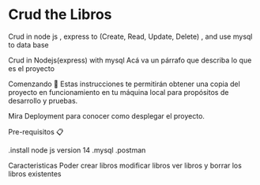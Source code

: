 # Crud the Libros
Crud in node js , express to (Create, Read, Update, Delete) , and use mysql to data base 


Crud in Nodejs(express) with mysql
Acá va un párrafo que describa lo que es el proyecto

Comenzando 🚀
Estas instrucciones te permitirán obtener una copia del proyecto en funcionamiento en tu máquina local para propósitos de desarrollo y pruebas.

Mira Deployment para conocer como desplegar el proyecto.

Pre-requisitos 📋

.install node js version 14 
.mysql 
.postman

Caracteristicas 
Poder crear libros 
modificar libros
ver libros
y borrar los libros existentes 
